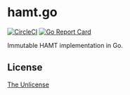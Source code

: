 # hamt.go

[![CircleCI](https://circleci.com/gh/raviqqe/hamt.go.svg?style=svg)](https://circleci.com/gh/raviqqe/hamt.go)
[![Go Report Card](https://goreportcard.com/badge/github.com/raviqqe/hamt.go)](https://goreportcard.com/report/github.com/raviqqe/hamt.go)

Immutable HAMT implementation in Go.

## License

[The Unlicense](https://unlicense.org/)
